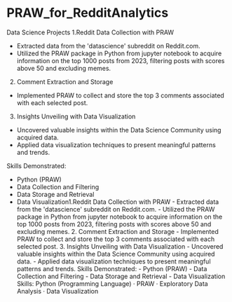 # PRAW_for_RedditAnalytics
Data Science Projects
1.Reddit Data Collection with PRAW
 - Extracted data from the 'datascience' subreddit on Reddit.com.
 - Utilized the PRAW package in Python from jupyter notebook to acquire information on the top 1000 posts from 2023, filtering posts with scores above 50 and excluding memes.

2. Comment Extraction and Storage
 - Implemented PRAW to collect and store the top 3 comments associated with each selected post.
 
3. Insights Unveiling with Data Visualization
 - Uncovered valuable insights within the Data Science Community using acquired data.
 - Applied data visualization techniques to present meaningful patterns and trends.

Skills Demonstrated:
- Python (PRAW)
- Data Collection and Filtering
- Data Storage and Retrieval
- Data Visualization1.Reddit Data Collection with PRAW - Extracted data from the 'datascience' subreddit on Reddit.com. - Utilized the PRAW package in Python from jupyter notebook to acquire information on the top 1000 posts from 2023, filtering posts with scores above 50 and excluding memes. 2. Comment Extraction and Storage - Implemented PRAW to collect and store the top 3 comments associated with each selected post. 3. Insights Unveiling with Data Visualization - Uncovered valuable insights within the Data Science Community using acquired data. - Applied data visualization techniques to present meaningful patterns and trends. Skills Demonstrated: - Python (PRAW) - Data Collection and Filtering - Data Storage and Retrieval - Data Visualization
Skills: Python (Programming Language) · PRAW · Exploratory Data Analysis · Data Visualization
